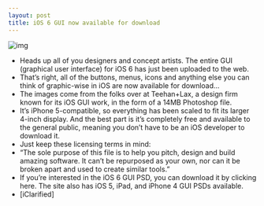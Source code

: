 ```yaml
---
layout: post
title: iOS 6 GUI now available for download
---
```

![img](http://media.idownloadblog.com/wp-content/uploads/2012/10/iOS6_GUI_iPhone5-e1350115434526.jpg)
* Heads up all of you designers and concept artists. The entire GUI (graphical user interface) for iOS 6 has just been uploaded to the web.
* That’s right, all of the buttons, menus, icons and anything else you can think of graphic-wise in iOS are now available for download…
* The images come from the folks over at Teehan+Lax, a design firm known for its iOS GUI work, in the form of a 14MB Photoshop file.
* It’s iPhone 5-compatible, so everything has been scaled to fit its larger 4-inch display. And the best part is it’s completely free and available to the general public, meaning you don’t have to be an iOS developer to download it.
* Just keep these licensing terms in mind:
* “The sole purpose of this file is to help you pitch, design and build amazing software. It can’t be repurposed as your own, nor can it be broken apart and used to create similar tools.”
* If you’re interested in the iOS 6 GUI PSD, you can download it by clicking here. The site also has iOS 5, iPad, and iPhone 4 GUI PSDs available.
* [iClarified]

